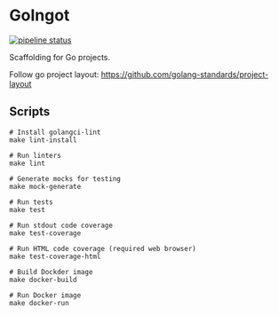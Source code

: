 GoIngot
==

[![pipeline status](https://gitlab.com/devbackend/goingot/badges/master/pipeline.svg)](https://gitlab.com/devbackend/goingot/-/commits/master)

Scaffolding for Go projects.

Follow go project layout: https://github.com/golang-standards/project-layout

Scripts
--

```shell script
# Install golangci-lint
make lint-install

# Run linters
make lint 

# Generate mocks for testing
make mock-generate

# Run tests
make test

# Run stdout code coverage
make test-coverage

# Run HTML code coverage (required web browser)
make test-coverage-html

# Build Dockder image
make docker-build

# Run Docker image
make docker-run
```
